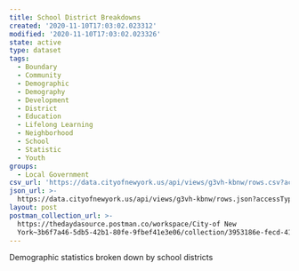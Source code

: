 ```yaml
---
title: School District Breakdowns
created: '2020-11-10T17:03:02.023312'
modified: '2020-11-10T17:03:02.023326'
state: active
type: dataset
tags:
  - Boundary
  - Community
  - Demographic
  - Demography
  - Development
  - District
  - Education
  - Lifelong Learning
  - Neighborhood
  - School
  - Statistic
  - Youth
groups:
  - Local Government
csv_url: 'https://data.cityofnewyork.us/api/views/g3vh-kbnw/rows.csv?accessType=DOWNLOAD'
json_url: >-
  https://data.cityofnewyork.us/api/views/g3vh-kbnw/rows.json?accessType=DOWNLOAD
layout: post
postman_collection_url: >-
  https://thedaydasource.postman.co/workspace/City-of New
  York~3b6f7a46-5db5-42b1-80fe-9fbef41e3e06/collection/3953186e-fecd-41f6-9ee3-6e75001822c9
---
```

Demographic statistics broken down by school districts
